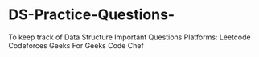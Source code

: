 # DS-Practice-Questions-
To keep track of Data Structure Important Questions 
Platforms:
Leetcode
Codeforces
Geeks For Geeks 
Code Chef

